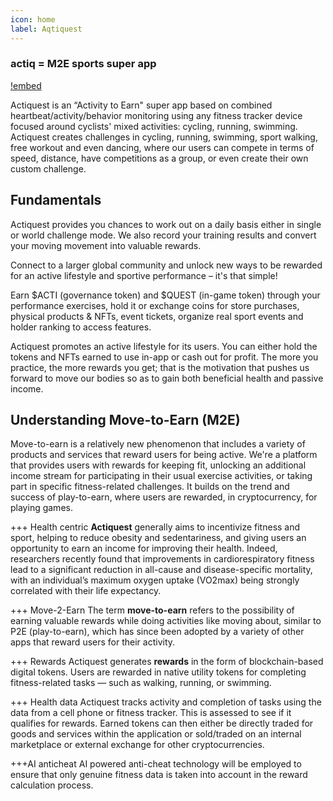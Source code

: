 ```yaml
---
icon: home
label: Aqtiquest
---
```

### actiq = M2E sports super app
[!embed](https://www.youtube.com/watch?v=41r9CwG8Pp14)

Actiquest is an “Activity to Earn" super app based on combined heartbeat/activity/behavior monitoring using any fitness tracker device focused around cyclists' mixed activities: cycling, running, swimming. Actiquest creates challenges in cycling, running, swimming, sport walking, free workout and even dancing, where our users can compete in terms of speed, distance, have competitions as a group, or even create their own custom challenge. 

## Fundamentals

Actiquest provides you chances to work out on a daily basis either in single or world challenge mode. We also record your training results and convert your moving movement into valuable rewards.

Connect to a larger global community and unlock new ways to be rewarded for an active lifestyle and sportive performance – it's that simple! 

Earn $ACTI (governance token) and $QUEST (in-game token) through your performance exercises, hold it or exchange coins for store purchases, physical products & NFTs, event tickets, organize real sport events and holder ranking to access features.

Actiquest promotes an active lifestyle for its users. You can either hold the tokens and NFTs earned to use in-app or cash out for profit. The more you practice, the more rewards you get; that is the motivation that pushes us forward to move our bodies so as to gain both beneficial health and passive income.

## Understanding Move-to-Earn (M2E)
Move-to-earn is a relatively new phenomenon that includes a variety of products and services that reward users for being active. We're a platform that provides users with rewards for keeping fit, unlocking an additional income stream for participating in their usual exercise activities, or taking part in specific fitness-related challenges. It builds on the trend and success of play-to-earn, where users are rewarded, in cryptocurrency, for playing games.

+++ Health centric
**Actiquest** generally aims to incentivize fitness and sport, helping to reduce obesity and sedentariness, and giving users an opportunity to earn an income for improving their health. Indeed, researchers recently found that improvements in cardiorespiratory fitness lead to a significant reduction in all-cause and disease-specific mortality, with an individual’s maximum oxygen uptake (VO2max) being strongly correlated with their life expectancy.

+++ Move-2-Earn
The term **move-to-earn** refers to the possibility of earning valuable rewards while doing activities like moving about, similar to P2E (play-to-earn), which has since been adopted by a variety of other apps that reward users for their activity. 

+++ Rewards
Actiquest generates **rewards** in the form of blockchain-based digital tokens. Users are rewarded in native utility tokens for completing fitness-related tasks — such as walking, running, or swimming.

+++ Health data
Actiquest tracks activity and completion of tasks using the data from a cell phone or fitness tracker. This is assessed to see if it qualifies for rewards. Earned tokens can then either be directly traded for goods and services within the application or sold/traded on an internal marketplace or external exchange for other cryptocurrencies.

+++AI anticheat
AI powered anti-cheat technology will be employed to ensure that only genuine fitness data is taken into account in the reward calculation process.
